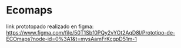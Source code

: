 # Ecomaps

link prototopado realizado en figma: https://www.figma.com/file/50T1Sbf0PQy2vYOt2AqD8l/Prototipo-de-ECOmaps?node-id=0%3A1&t=mysAamFrKcgpD51m-1
